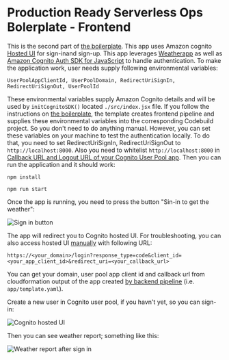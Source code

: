 
# Production Ready Serverless Ops Bolerplate - Frontend


This is the second part of [the boilerplate](https://github.com/eficode/serverless-ops-boilerplate). This app uses Amazon cognito [Hosted UI](https://docs.aws.amazon.com/cognito/latest/developerguide/cognito-user-pools-app-integration.html) for sign-inand sign-up. This app leverages [Weatherapp](https://github.com/mrako/weatherapp) as well as  [Amazon Cognito Auth SDK for JavaScript](https://www.npmjs.com/package/amazon-cognito-auth-js) to handle authentication. To make the application work, user needs supply following environmental variables:

    UserPoolAppClientId, UserPoolDomain, RedirectUriSignIn, RedirectUriSignOut, UserPoolId

These environmental variables supply Amazon Cognito details and will be used by `initCognitoSDK()` located `./src/index.jsx` file. If you follow the instructions on [the boilerplate](https://github.com/eficode/serverless-ops-boilerplate), the template creates frontend pipeline and supplies these environmental variables into the corresponding Codebuild project. So you don't need to do anything manual. However, you can set these variables on your machine to test the authentication locally. To do that, you need to set RedirectUriSignIn, RedirectUriSignOut to `http://localhost:8000`. Also you need to whitelist `http://localhost:8000` in [Callback URL and Logout URL of your Cognito User Pool app](https://docs.aws.amazon.com/cognito/latest/developerguide/cognito-user-pools-app-idp-settings.html). Then you can run the application and it should work:

    npm install

    npm run start

Once the app is running, you need to press the button "Sin-in to get the weather":

![Sign in button](https://user-images.githubusercontent.com/21277296/77577864-3a6a5c00-6ee0-11ea-845f-b5353bfdb07a.png)


The app will redirect you to Cognito hosted UI. For troubleshooting, you can also access hosted UI [manually](https://docs.aws.amazon.com/cognito/latest/developerguide/cognito-user-pools-app-integration.html) with following URL:

    https://<your_domain>/login?response_type=code&client_id=<your_app_client_id>&redirect_uri=<your_callback_url>

You can get your domain, user pool app client id and callback url from cloudformation output of the app created [by backend pipeline](https://github.com/eficode/serverless-ops-boilerplate) (i.e. `app/template.yaml`).

Create a new user in Cognito user pool, if you havn't yet, so you can sign-in:

![Cognito hosted UI](https://user-images.githubusercontent.com/21277296/77577849-33dbe480-6ee0-11ea-958f-8544a68b5f02.png)


 Then you can see weather report; something like this:

![Weather report after sign in](https://user-images.githubusercontent.com/21277296/77543316-31619680-6eb0-11ea-9e95-c491d943fe7d.png)







